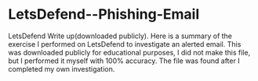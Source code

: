 # LetsDefend--Phishing-Email
LetsDefend Write up(downloaded publicly). Here is a summary of the exercise I performed on LetsDefend to investigate an alerted email. This was downloaded publicly for educational purposes, I did not make this file, but I performed it myself with 100% accuracy. The file was found after I completed my own investigation. 
